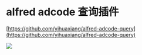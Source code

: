 # alfred adcode 查询插件

[https://github.com/yihuaxiang/alfred-adcode-query](https://github.com/yihuaxiang/alfred-adcode-query)

![](https://z.wiki/autoupload/2022-05-24/54786b494ce54ea39269ae3860169218.image.png)

